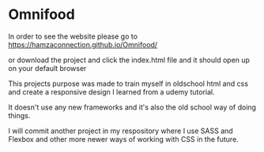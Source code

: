 # Omnifood

In order to see the website please go to https://hamzaconnection.github.io/Omnifood/ 

or download the project and click the index.html file and it should open up on your default browser

This projects purpose was made to train myself in oldschool html and css and create a responsive design I learned from a udemy tutorial. 

It doesn't use any new frameworks and it's also the old school way of doing things. 

I will commit another project in my respository where I use SASS and Flexbox and other more newer ways of working with CSS in the future. 

